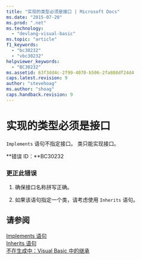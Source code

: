 ```yaml
---
title: "实现的类型必须是接口 | Microsoft Docs"
ms.date: "2015-07-20"
ms.prod: ".net"
ms.technology: 
  - "devlang-visual-basic"
ms.topic: "article"
f1_keywords: 
  - "bc30232"
  - "vbc30232"
helpviewer_keywords: 
  - "BC30232"
ms.assetid: 63f3dd4c-2f99-4070-b506-2fa808df24d4
caps.latest.revision: 9
author: "stevehoag"
ms.author: "shoag"
caps.handback.revision: 9
---
```

# 实现的类型必须是接口
`Implements` 语句不指定接口。 类只能实现接口。  
  
 **错误 ID：**BC30232  
  
### 更正此错误  
  
1.  确保接口名称拼写正确。  
  
2.  如果该语句指定一个类，请考虑使用 `Inherits` 语句。  
  
## 请参阅  
 [Implements 语句](../../visual-basic/language-reference/statements/implements-statement.md)   
 [Inherits 语句](../../visual-basic/language-reference/statements/inherits-statement.md)   
 [不在生成中：Visual Basic 中的继承](http://msdn.microsoft.com/zh-cn/e5e6e240-ed31-4657-820c-079b7c79313c)